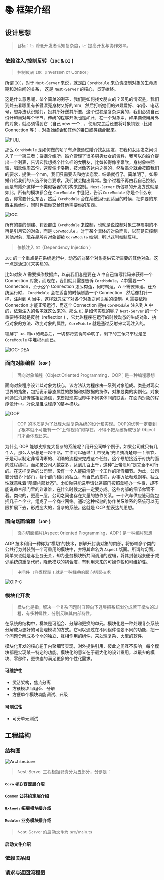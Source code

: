 # 📚 框架介绍

## 设计思想

> 目标：📉 降低开发者认知复杂度，📈 提高开发与协作效率。

### 依赖注入/控制反转（`IOC` & `DI` ) 

> 控制反转 `IOC`（Inversion of Control ) 

所谓 `IOC`，对于 `Nest-Server` 来说，就是由 `CoreModule` 来负责控制对象的生命周期和对象间的关系， 这是 `Nest-Server` 的核心，贯穿始终。

这是什么意思呢，举个简单的例子，我们是如何找女朋友的？常见的情况是，我们到处去看哪里有长得漂亮身材又好的mm，然后打听她们的兴趣爱好、qq号、电话号，想办法认识她们，投其所好送其所要，这个过程是复杂深奥的，我们必须自己设计和面对每个环节。传统的程序开发也是如此，在一个对象中，如果要使用另外的对象，就必须得到它（自己 new 一个 ) ，使用完之后还要将对象销毁（比如 Connection 等 ) ，对象始终会和其他的接口或类藕合起来。

![FULL](../images/FULL.png)

那么 `CoreModule` 是如何做的呢？有点像通过婚介找女朋友，在我和女朋友之间引入了一个第三者：婚姻介绍所。婚介管理了很多男男女女的资料，我可以向婚介提出一个列表，告诉它我想找个什么样的女朋友，比如长得像李嘉欣，身材像林熙雷，唱歌像周杰伦，速度像卡洛斯，技术像齐达内之类的，然后婚介就会按照我们的要求，提供一个mm，我们只需要去和她谈恋爱、结婚就行了。简单明了，如果婚介给我们的人选不符合要求，我们就会抛出异常。整个过程不再由我自己控制，而是有婚介这样一个类似容器的机构来控制。`Nest-Server` 所倡导的开发方式就是如此，所有的模块都会在 `CoreModule` 中登记，告诉 `CoreModule` 你是个什么东西，你需要什么东西，然后  `CoreModule` 会在系统运行到适当的时候，把你要的东西主动给你，同时也把你交给其他需要你的东西。

![IOC](../images/IOC.png)

所有的类的创建、销毁都由 `CoreModule` 来控制，也就是说控制对象生存周期的不再是引用它的对象，而是 `CoreModule`  。对于某个具体的对象而言，以前是它控制其他对象，现在是所有对象都被 `CoreModule` 控制，所以这叫控制反转。

> 依赖注入 `DI`（Dependency Injection ) 

`IOC` 的一个重点是在系统运行中，动态的向某个对象提供它所需要的其他对象。这一点是通过`DI`来实现的。

比如对象 A 需要操作数据库，以前我们总是要在 A 中自己编写代码来获得一个 Connection 对象，而现在，我们就只需要告诉 `CoreModule`，A中需要一个 Connection，至于这个 Connection 怎么构造，何时构造，A 不需要知道。在系统运行时， `CoreModule` 会在适当的时候制造一个 Connection，然后像打针一样，注射到 A 当中，这样就完成了对各个对象之间关系的控制。A 需要依赖 Connection 才能正常运行，而这个 Connection 是由 `CoreModule` 注入到 A 中的，依赖注入的名字就这么来的。那么 `DI` 是如何实现的呢？ `Nest-Server` 的一个重要特征就是反射（reflection ) ，它允许程序在运行的时候动态的生成对象、执行对象的方法、改变对象的属性，`CoreModule` 就是通过反射来实现注入的。

理解了 `IOC` 和`DI`的概念后，一切都将变得简单明了，剩下的工作只不过是在 `CoreModule` 中堆积木而已。

![IOC-IDEA](../images/IOC-IDEA.png)

### 面向对象编程（`OOP` ) 

> 面向对象编程（Object Oriented Programming，OOP ) 是一种编程思想

面向对象程序设计以对象为核心，该方法认为程序由一系列对象组成。类是对现实世界的抽象，包括表示静态属性的数据和对数据的操作，对象是类的实例化。对象间通过消息传递相互通信，来模拟现实世界中不同实体间的联系。在面向对象的程序设计中，对象是组成程序的基本模块。

![OOP](../images/OOP.png)

> OOP 的本质是为了处理大型复杂系统的设计和实现。OOP的优势一定要到了根本就不可能有一个“上帝视角”的存在，不得不把系统拆成很多 Object 时才会体现出来。

为什么 OOP 能够支撑庞大复杂的系统呢？用开公司举个例子。如果公司就只有几个人，那么大家总是一起干活，工作可以通过“上帝视角“完全搞清楚每一个细节，于是可以制定非常清晰的、明确的流程来完成这个任务。这个思想接近于传统的面向过程编程。而如果公司人数变多，达到几百上千，这种“上帝视角”是完全不可行的。在这样复杂的公司里，没有一个人能搞清楚一个工作的所有细节。为此，公司要分很多个部门，每个部门相对的独立，有自己的章程，办事方法和规则等。独立性就意味着“隐藏内部状态”。比如你只能说申请让某部门按照章程办一件事，却不能说命令部门里的谁谁谁，在什么时候之前一定要办成。这些内部的细节你管不着。类似的，更高一层，公司之间也存在大量的协作关系。一个汽车供应链可能包括几千个企业，组成了一个商业网络。通过这种松散的协作关系维系的系统可以无限扩展下去，形成庞大的，复杂的系统。这就是 OOP 想表达的思想。

### 面向切面编程（`AOP` ) 

> 面向切面编程(Aspect Oriented Programming，AOP ) 是一种编程思想

AOP 技术利用一种称为“横切”的技术，剖解开封装对象的内部，将影响多个类的公共行为封装到一个可重用的模块中，并将其命名为 `Aspect` 切面。所谓的切面，简单来说就是与业务无关，却为业务模块所共同调用的逻辑，将其封装起来便于减少系统的重复代码，降低模块的耦合度，有利用未来的可操作性和可维护性。

> 中间件（洋葱模型 ) 就是一种经典的面向切面技术

![OIP-C](../images/OIP-C.jpeg)

### 模块化开发

> 模块化是指，解决一个复杂问题时自顶向下逐层把系统划分成若干模块的过程，有多种属性，分别反映其内部特性。

在系统的结构中，模块是可组合、分解和更换的单元。模块化是一种处理复杂系统分解成为更好的可管理模块的方式。它可以通过在不同组件设定不同的功能，把一个问题分解成多个小的独立、互相作用的组件，来处理复杂、大型的软件。

模块化开发的核心在于内聚细节实现，对外提供引用，彼此之间互不影响，每个模块都是实现某一特定的功能。模块化的意义在于最大化的设计重用，以最少的模块、零部件，更快速的满足更多的个性化需求。

#### 可维护性

- 灵活架构，焦点分离
- 方便模块间组合、分解
- 方便单个模块功能调试、升级

#### 可测试性

- 可分单元测试

## 工程结构

### 结构图

![Architecture](../images/server.png)

> Nest-Server 工程根据职责分为五部分，分别是：

#### `Core` 核心容器层介绍
#### `Common` 公共约定层介绍
#### `Extends` 拓展模块层介绍
#### `Modules` 业务模块层介绍

> Nest-Server 的启动文件为 src/main.ts

#### 启动文件介绍

### 依赖关系图

### 请求与返回流程图
